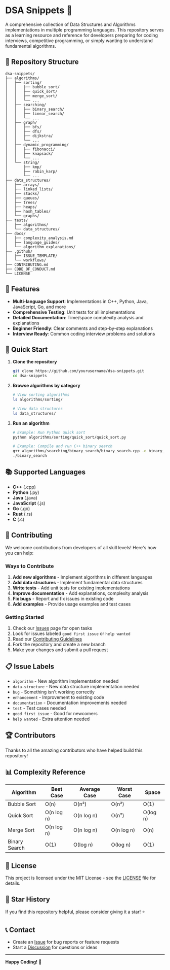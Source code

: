 # DSA Snippets 🚀

A comprehensive collection of Data Structures and Algorithms implementations in multiple programming languages. This repository serves as a learning resource and reference for developers preparing for coding interviews, competitive programming, or simply wanting to understand fundamental algorithms.

## 📁 Repository Structure

```
dsa-snippets/
├── algorithms/
│   ├── sorting/
│   │   ├── bubble_sort/
│   │   ├── quick_sort/
│   │   ├── merge_sort/
│   │   └── ...
│   ├── searching/
│   │   ├── binary_search/
│   │   ├── linear_search/
│   │   └── ...
│   ├── graph/
│   │   ├── bfs/
│   │   ├── dfs/
│   │   ├── dijkstra/
│   │   └── ...
│   ├── dynamic_programming/
│   │   ├── fibonacci/
│   │   ├── knapsack/
│   │   └── ...
│   └── string/
│       ├── kmp/
│       ├── rabin_karp/
│       └── ...
├── data_structures/
│   ├── arrays/
│   ├── linked_lists/
│   ├── stacks/
│   ├── queues/
│   ├── trees/
│   ├── heaps/
│   ├── hash_tables/
│   └── graphs/
├── tests/
│   ├── algorithms/
│   └── data_structures/
├── docs/
│   ├── complexity_analysis.md
│   ├── language_guides/
│   └── algorithm_explanations/
├── .github/
│   ├── ISSUE_TEMPLATE/
│   └── workflows/
├── CONTRIBUTING.md
├── CODE_OF_CONDUCT.md
└── LICENSE
```

## 🌟 Features

- **Multi-language Support**: Implementations in C++, Python, Java, JavaScript, Go, and more
- **Comprehensive Testing**: Unit tests for all implementations
- **Detailed Documentation**: Time/space complexity analysis and explanations
- **Beginner Friendly**: Clear comments and step-by-step explanations
- **Interview Ready**: Common coding interview problems and solutions

## 🚀 Quick Start

1. **Clone the repository**
   ```bash
   git clone https://github.com/yourusername/dsa-snippets.git
   cd dsa-snippets
   ```

2. **Browse algorithms by category**
   ```bash
   # View sorting algorithms
   ls algorithms/sorting/
   
   # View data structures
   ls data_structures/
   ```

3. **Run an algorithm**
   ```bash
   # Example: Run Python quick sort
   python algorithms/sorting/quick_sort/quick_sort.py
   
   # Example: Compile and run C++ binary search
   g++ algorithms/searching/binary_search/binary_search.cpp -o binary_search
   ./binary_search
   ```

## 📚 Supported Languages

- **C++** (.cpp)
- **Python** (.py)
- **Java** (.java)
- **JavaScript** (.js)
- **Go** (.go)
- **Rust** (.rs)
- **C** (.c)

## 🤝 Contributing

We welcome contributions from developers of all skill levels! Here's how you can help:

### Ways to Contribute

1. **Add new algorithms** - Implement algorithms in different languages
2. **Add data structures** - Implement fundamental data structures
3. **Write tests** - Add unit tests for existing implementations
4. **Improve documentation** - Add explanations, complexity analysis
5. **Fix bugs** - Report and fix issues in existing code
6. **Add examples** - Provide usage examples and test cases

### Getting Started

1. Check our [Issues](https://github.com/yourusername/dsa-snippets/issues) page for open tasks
2. Look for issues labeled `good first issue` or `help wanted`
3. Read our [Contributing Guidelines](CONTRIBUTING.md)
4. Fork the repository and create a new branch
5. Make your changes and submit a pull request

## 📋 Issue Labels

- `algorithm` - New algorithm implementation needed
- `data-structure` - New data structure implementation needed
- `bug` - Something isn't working correctly
- `enhancement` - Improvement to existing code
- `documentation` - Documentation improvements needed
- `test` - Test cases needed
- `good first issue` - Good for newcomers
- `help wanted` - Extra attention needed

## 🏆 Contributors

Thanks to all the amazing contributors who have helped build this repository!

<!-- Contributors will be automatically added here -->

## 📊 Complexity Reference

| Algorithm | Best Case | Average Case | Worst Case | Space |
|-----------|-----------|--------------|------------|-------|
| Bubble Sort | O(n) | O(n²) | O(n²) | O(1) |
| Quick Sort | O(n log n) | O(n log n) | O(n²) | O(log n) |
| Merge Sort | O(n log n) | O(n log n) | O(n log n) | O(n) |
| Binary Search | O(1) | O(log n) | O(log n) | O(1) |

## 📄 License

This project is licensed under the MIT License - see the [LICENSE](LICENSE) file for details.

## 🌟 Star History

If you find this repository helpful, please consider giving it a star! ⭐

## 📞 Contact

- Create an [Issue](https://github.com/yourusername/dsa-snippets/issues) for bug reports or feature requests
- Start a [Discussion](https://github.com/yourusername/dsa-snippets/discussions) for questions or ideas

---

**Happy Coding!** 🎉
